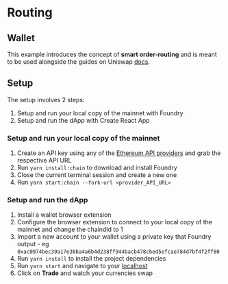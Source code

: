 # Routing

## Wallet

This example introduces the concept of **smart order-routing** and is meant to be used alongside the guides on Uniswap [docs](https://docs.uniswap.org/).
## Setup
The setup involves 2 steps:
1. Setup and run your local copy of the mainnet with Foundry
2. Setup and run the dApp with Create React App

### Setup and run your local copy of the mainnet

1. Create an API key using any of the [Ethereum API providers](https://docs.ethers.io/v5/api/providers/) and grab the respective API URL
2. Run `yarn install:chain` to download and install Foundry
3. Close the current terminal session and create a new one
4. Run `yarn start:chain --fork-url <provider_API_URL>`

### Setup and run the dApp
1. Install a wallet browser extension
2. Configure the browser extension to connect to your local copy of the mainnet and change the chaindId to 1
3. Import a new account to your wallet using a private key that Foundry output - eg `0xac0974bec39a17e36ba4a6b4d238ff944bacb478cbed5efcae784d7bf4f2ff80`
4. Run `yarn install` to install the project dependencies
5. Run `yarn start` and navigate to your [localhost](http://localhost:3000/)
6. Click on **Trade** and watch your currencies swap